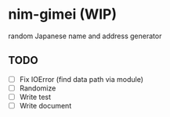 # nim-gimei (WIP)
random Japanese name and address generator

## TODO

- [ ] Fix IOError (find data path via module)
- [ ] Randomize
- [ ] Write test
- [ ] Write document
